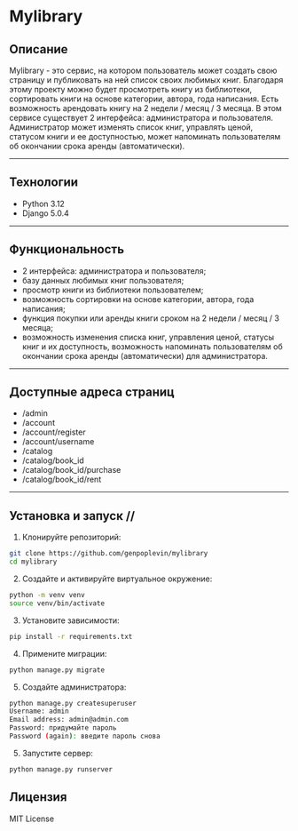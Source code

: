 # Mylibrary

## Описание
Mylibrary - это сервис, на котором пользователь может создать свою страницу и публиковать на ней список своих любимых книг. Благодаря этому проекту можно будет просмотреть книгу из библиотеки, сортировать книги на основе категории, автора, года написания. Есть возможность арендовать книгу на 2 недели / месяц / 3 месяца. В этом сервисе существует 2 интерфейса: администратора и пользователя. Администратор может изменять список книг, управлять ценой, статусом книги и ее доступностью, может напоминать пользователям об окончании срока аренды (автоматически).

---

## Технологии
- Python 3.12
- Django 5.0.4

---

## Функциональность
- 2 интерфейса: администратора и пользователя;
- базу данных любимых книг пользователя;
- просмотр книги из библиотеки пользователем;
- возможность сортировки на основе категории, автора, года написания;
- функция покупки или аренды книги сроком на 2 недели / месяц / 3 месяца;
- возможность изменения списка книг, управления ценой, статусы книг и их доступность, возможность напоминать пользователям об окончании срока аренды (автоматически) для администратора.

---
## Доступные адреса страниц
- /admin
- /account
- /account/register
- /account/username
- /catalog
- /catalog/book_id
- /catalog/book_id/purchase
- /catalog/book_id/rent
---

## Установка и запуск //

1. Клонируйте репозиторий:
```bash
git clone https://github.com/genpoplevin/mylibrary
cd mylibrary
```
2. Создайте и активируйте виртуальное окружение:
```bash
python -m venv venv
source venv/bin/activate
```
3. Установите зависимости:
```bash
pip install -r requirements.txt
```
4. Примените миграции:
```bash
python manage.py migrate
```
5. Создайте администратора:
```bash
python manage.py createsuperuser
Username: admin
Email address: admin@admin.com
Password: придумайте пароль
Password (again): введите пароль снова
```
5. Запустите сервер:
```bash
python manage.py runserver
```
## Лицензия
MIT License
